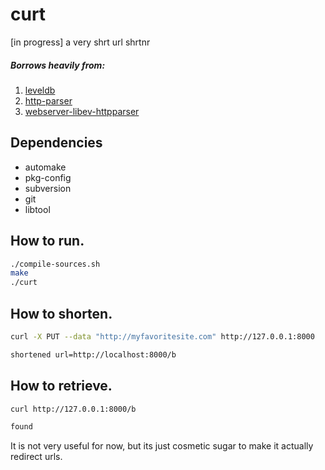 curt
====

[in progress] a very shrt url shrtnr


##### Borrows heavily from:

1. [leveldb](https://code.google.com/p/leveldb/)
2. [http-parser](https://github.com/joyent/http-parser)
3. [webserver-libev-httpparser](https://github.com/dexgeh/webserver-libev-httpparser)

Dependencies
------------
* automake
* pkg-config
* subversion
* git
* libtool

How to run.
-----------

```bash
./compile-sources.sh
make
./curt
```

How to shorten.
---------------
```bash
curl -X PUT --data "http://myfavoritesite.com" http://127.0.0.1:8000

shortened url=http://localhost:8000/b
```

How to retrieve.
----------------
```bash
curl http://127.0.0.1:8000/b

found
```

It is not very useful for now, but its just cosmetic sugar to make it actually redirect urls.
